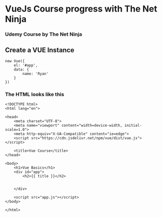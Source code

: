 # VueJs Course progress with The Net Ninja

### Udemy Course by The Net Ninja


## Create a VUE Instance

```
new Vue({
    el: '#app',
    data: {
        name: 'Ryan'
    }
})
```

### The HTML looks like this

```
<!DOCTYPE html>
<html lang="en">

<head>
    <meta charset="UTF-8">
    <meta name="viewport" content="width=device-width, initial-scale=1.0">
    <meta http-equiv="X-UA-Compatible" content="ie=edge">
    <script src="https://cdn.jsdelivr.net/npm/vue/dist/vue.js"></script>
  
    <title>Vue Course</title>
</head>

<body>
    <h1>Vue Basics</h1>
    <div id="app">
        <h2>{{ title }}</h2>
        

    </div>

    <script src="app.js"></script>
</body>

</html>
```